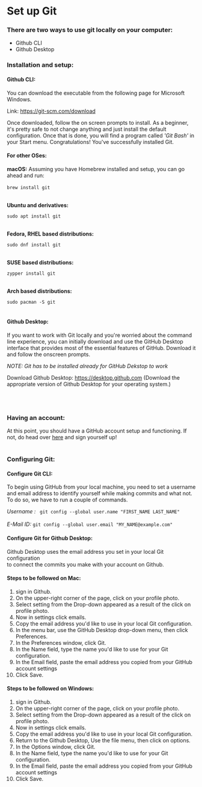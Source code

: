 # Set up Git

### There are two ways to use git locally on your computer:

- Github CLI
- Github Desktop

### Installation and setup:

#### Github CLI:    
You can download the executable from the following page for Microsoft Windows. 

Link: https://git-scm.com/download

Once downloaded, follow the on screen prompts to install. As a beginner, it's pretty safe to not change anything and just install the default configuration. Once that is done, you will find a program called *'Git Bash'* in your Start menu. Congratulations! You've successfully installed Git. <br>

#### For other OSes: 

**macOS:** 
Assuming you have Homebrew installed and setup, you can go ahead and run: <br> <br> ``` brew install git ``` <br> <br>

**Ubuntu and derivatives:**

``` sudo apt install git ``` <br> <br>

**Fedora, RHEL based distributions:**

``` sudo dnf install git ``` <br> <br>

**SUSE based distributions:**

``` zypper install git ``` <br> <br>

**Arch based distributions:**

``` sudo pacman -S git ``` <br> <br>


#### Github Desktop:

If you want to work with Git locally and you're worried about the command line experience, you can initially download and use the GitHub Desktop interface that provides most of the essential features of GitHub. Download it and follow the onscreen prompts. <br>

*NOTE: Git has to be installed already for GitHub Dekstop to work* <br>

Download Github Desktop: https://desktop.github.com 
(Download the appropriate version of Github Desktop for your operating system.)

<br> <br>

### Having an account:

At this point, you should have a GitHub account setup and functioning. If not, do head over [here][1] and sign yourself up! <br> <br>


### Configuring Git:

#### Configure Git CLI:

To begin using GitHub from your local machine, you need to set a username and email address to identify yourself while making commits and what not. To do so, we have to run a couple of commands. <br>

*Username :* ``` git config --global user.name "FIRST_NAME LAST_NAME"``` <br> <br>
*E-Mail ID:* ``` git config --global user.email "MY_NAME@example.com" ``` <br>

#### Configure Git for Github Desktop:

Github Desktop uses the email address you set in your local Git configuration     
to connect the commits you make with your account on Github.

<h4>Steps to be followed on Mac:</h4>

1. sign in Github.
2. On the upper-right corner of the page, click on your profile photo.
3. Select setting from the Drop-down appeared as a result of the click on profile photo.
   <!-- photo 1. https://docs.github.com/en/desktop/installing-and-configuring-github-desktop/configuring-git-for-github-desktop -->
4. Now in settings click emails.
   <!-- photo 2 same link as in the comment above -->
5. Copy the email address you'd like to use in your local Git configuration.
6. In the menu bar, use the GitHub Desktop drop-down menu, then click Preferences.
    <!-- picture 3 same comment mac setup-->
7. In the Preferences window, click Git.
    <!-- picture 4 same comment -->
8. In the Name field, type the name you'd like to use for your Git configuration.
    <!-- picture 4 same link-->
9. In the Email field, paste the email address you copied from your GitHub account settings
    <!-- picture 5 same link -->
10. Click Save.
<!-- picture 6 same link -->


<h4>Steps to be followed on Windows:</h4>

1. sign in Github.
2. On the upper-right corner of the page, click on your profile photo.
3. Select setting from the Drop-down appeared as a result of the click on profile photo.
   <!-- photo 1. https://docs.github.com/en/desktop/installing-and-configuring-github-desktop/configuring-git-for-github-desktop -->
4. Now in settings click emails.
   <!-- photo 2 same link as in the comment above -->
5. Copy the email address you'd like to use in your local Git configuration.
6. Return to the Github Desktop, Use the file menu, then click on options.
    <!-- picture 3 same comment mac setup-->
7. In the Options window, click Git.
    <!-- picture 4 same comment -->
8. In the Name field, type the name you'd like to use for your Git configuration.
    <!-- picture 4 same link-->
9. In the Email field, paste the email address you copied from your GitHub account settings
    <!-- picture 5 same link -->
10. Click Save.
<!-- picture 6 same link -->



[1]:https://github.com/join?ref_cta=Sign+up&ref_loc=header+logged+out&ref_page=%2F&source=header-home

[2]:https://git-scm.com/downloads
